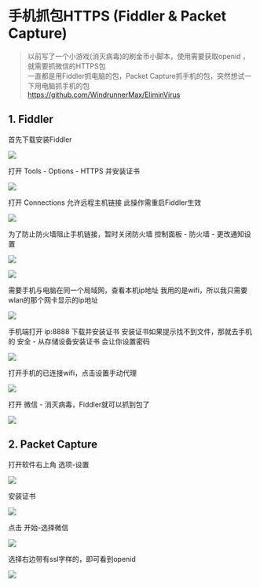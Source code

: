 # 手机抓包HTTPS (Fiddler & Packet Capture)

> 以前写了一个小游戏(消灭病毒)的刷金币小脚本，使用需要获取openid ，就需要抓微信的HTTPS包  
> 一直都是用Fiddler抓电脑的包，Packet Capture抓手机的包，突然想试一下用电脑抓手机的包  
> https://github.com/WindrunnerMax/EliminVirus

## 1. Fiddler
首先下载安装Fiddler

![](screenshots/2023-04-14-19-00-50.png)

打开 Tools - Options - HTTPS 并安装证书

![](screenshots/2023-04-14-19-01-00.png)

打开 Connections 允许远程主机链接
此操作需重启Fiddler生效

![](screenshots/2023-04-14-19-01-09.png)

为了防止防火墙阻止手机链接，暂时关闭防火墙
控制面板 - 防火墙 - 更改通知设置

![](screenshots/2023-04-14-19-01-19.png)

![](screenshots/2023-04-14-19-01-26.png)

需要手机与电脑在同一个局域网，查看本机ip地址
我用的是wifi，所以我只需要wlan的那个网卡显示的ip地址

![](screenshots/2023-04-14-19-01-36.png)

手机端打开 ip:8888 下载并安装证书
安装证书如果提示找不到文件，那就去手机的 安全 - 从存储设备安装证书 会让你设置密码

![](screenshots/2023-04-14-19-01-47.png)

打开手机的已连接wifi，点击设置手动代理

![](screenshots/2023-04-14-19-01-56.png)

打开 微信 - 消灭病毒，Fiddler就可以抓到包了

![](screenshots/2023-04-14-19-02-06.png)
## 2. Packet Capture
打开软件右上角 选项-设置

![](screenshots/2023-04-14-19-02-14.png)

安装证书

![](screenshots/2023-04-14-19-02-23.png)

点击 开始-选择微信

![](screenshots/2023-04-14-19-02-30.png)

选择右边带有ssl字样的，即可看到openid

![](screenshots/2023-04-14-19-02-36.png)

